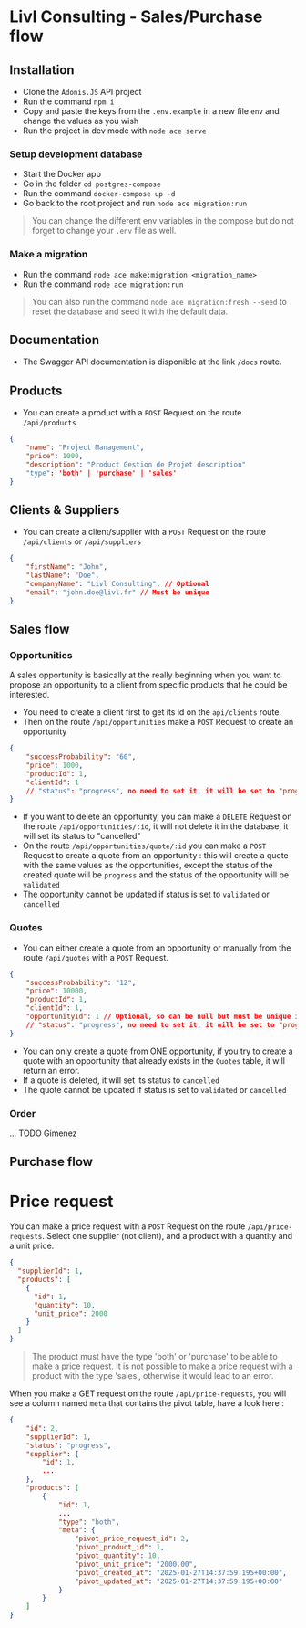 # Livl Consulting - Sales/Purchase flow

## Installation

- Clone the `Adonis.JS` API project
- Run the command `npm i`
- Copy and paste the keys from the `.env.example` in a new file `env` and change the values as you wish
- Run the project in dev mode with `node ace serve`

### Setup development database

- Start the Docker app
- Go in the folder `cd postgres-compose`
- Run the command `docker-compose up -d`
- Go back to the root project and run `node ace migration:run`

> You can change the different env variables in the compose but do not forget to change your `.env` file as well.

### Make a migration

- Run the command `node ace make:migration <migration_name>`
- Run the command `node ace migration:run`

> You can also run the command `node ace migration:fresh --seed` to reset the database and seed it with the default data.

## Documentation

- The Swagger API documentation is disponible at the link `/docs` route.

## Products

- You can create a product with a `POST` Request on the route `/api/products`
```json
{
    "name": "Project Management",
    "price": 1000,
    "description": "Product Gestion de Projet description"
    "type": 'both' | 'purchase' | 'sales'
}
```

## Clients & Suppliers 

- You can create a client/supplier with a `POST` Request on the route `/api/clients` or `/api/suppliers`

```json
{
    "firstName": "John",
    "lastName": "Doe",
    "companyName": "Livl Consulting", // Optional
    "email": "john.doe@livl.fr" // Must be unique
}
```

## Sales flow

### Opportunities

A sales opportunity is basically at the really beginning when you want to propose an opportunity to a client from specific products that he could be interested.

- You need to create a client first to get its id on the `api/clients` route
- Then on the route `/api/opportunities` make a `POST` Request to create an opportunity
```json
{
    "successProbability": "60",
    "price": 1000,
    "productId": 1,
    "clientId": 1
    // "status": "progress", no need to set it, it will be set to "progress" by default
}
```
- If you want to delete an opportunity, you can make a `DELETE` Request on the route `/api/opportunities/:id`, it will not delete it in the database, it will set its status to "cancelled"
- On the route `/api/opportunities/quote/:id` you can make a `POST` Request to create a quote from an opportunity : this will create a quote with the same values as the opportunities, except the status of the created quote will be `progress` and the status of the opportunity will be `validated`
- The opportunity cannot be updated if status is set to `validated` or `cancelled`

### Quotes

- You can either create a quote from an opportunity or manually from the route `/api/quotes` with a `POST` Request.
```json
{
    "successProbability": "12",
    "price": 10000,
    "productId": 1,
    "clientId": 1,
    "opportunityId": 1 // Optional, so can be null but must be unique if used
    // "status": "progress", no need to set it, it will be set to "progress" by default
}
```
- You can only create a quote from ONE opportunity, if you try to create a quote with an opportunity that already exists in the `Quotes` table, it will return an error.
- If a quote is deleted, it will set its status to `cancelled`
- The quote cannot be updated if status is set to `validated` or `cancelled`

### Order 

... TODO Gimenez


## Purchase flow

# Price request

You can make a price request with a `POST` Request on the route `/api/price-requests`. Select one supplier (not client), and a product with a quantity and a unit price.

```json
{
  "supplierId": 1,
  "products": [
    {
      "id": 1,
      "quantity": 10,
      "unit_price": 2000
    }
  ]
}
```

> The product must have the type 'both' or 'purchase' to be able to make a price request. It is not possible to make a price request with a product with the type 'sales', otherwise it would lead to an error.

When you make a GET request on the route `/api/price-requests`, you will see a column named `meta` that contains the pivot table, have a look here :
```json
{
    "id": 2,
    "supplierId": 1,
    "status": "progress",
    "supplier": {
        "id": 1,
        ...
    },
    "products": [
        {
            "id": 1,
            ...
            "type": "both",
            "meta": {
                "pivot_price_request_id": 2,
                "pivot_product_id": 1,
                "pivot_quantity": 10,
                "pivot_unit_price": "2000.00",
                "pivot_created_at": "2025-01-27T14:37:59.195+00:00",
                "pivot_updated_at": "2025-01-27T14:37:59.195+00:00"
            }
        }
    ]
}
```